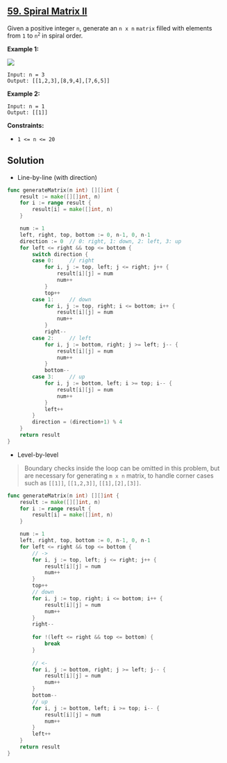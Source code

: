 ## [59. Spiral Matrix II](https://leetcode.com/problems/spiral-matrix-ii/)


Given a positive integer `n`, generate an `n x n` `matrix` filled with elements from `1` to <code>n<sup>2</sup></code> in spiral order.

**Example 1:**

![](https://assets.leetcode.com/uploads/2020/11/13/spiraln.jpg)

```
Input: n = 3
Output: [[1,2,3],[8,9,4],[7,6,5]]
```

**Example 2:**

```
Input: n = 1
Output: [[1]]
```

**Constraints:**

*   `1 <= n <= 20`



## Solution

- Line-by-line (with direction)

```go
func generateMatrix(n int) [][]int {
	result := make([][]int, n)
	for i := range result {
		result[i] = make([]int, n)
	}

	num := 1
	left, right, top, bottom := 0, n-1, 0, n-1
	direction := 0	// 0: right, 1: down, 2: left, 3: up
	for left <= right && top <= bottom {
		switch direction {
		case 0:		// right
			for i, j := top, left; j <= right; j++ {
				result[i][j] = num
				num++
			}
			top++
		case 1:		// down
			for i, j := top, right; i <= bottom; i++ {
				result[i][j] = num
				num++
			}
			right--
		case 2:		// left
			for i, j := bottom, right; j >= left; j-- {
				result[i][j] = num
				num++
			}
			bottom--
		case 3:		// up
			for i, j := bottom, left; i >= top; i-- {
				result[i][j] = num
				num++
			}
			left++
		}
		direction = (direction+1) % 4
	}
	return result
}
```



- Level-by-level

> Boundary checks inside the loop can be omitted in this problem, but are necessary for generating `m x n` matrix, to handle corner cases such as  `[[1]]`, `[[1,2,3]]`, `[[1],[2],[3]]`. 

```go
func generateMatrix(n int) [][]int {
	result := make([][]int, n)
	for i := range result {
		result[i] = make([]int, n)
	}

	num := 1
	left, right, top, bottom := 0, n-1, 0, n-1
	for left <= right && top <= bottom {
		// ->
		for i, j := top, left; j <= right; j++ {
			result[i][j] = num
			num++
		}
		top++
		// down
		for i, j := top, right; i <= bottom; i++ {
			result[i][j] = num
			num++
		}
		right--
        
        for !(left <= right && top <= bottom) {
            break
        }
        
		// <-
		for i, j := bottom, right; j >= left; j-- {
			result[i][j] = num
			num++
		}
		bottom--
		// up
		for i, j := bottom, left; i >= top; i-- {
			result[i][j] = num
			num++
		}
		left++
	}
	return result
}
```

